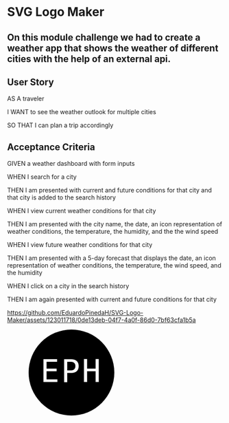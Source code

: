 # SVG Logo Maker

## On this module challenge we had to create a weather app that shows the weather of different cities with the help of an external api.

## User Story
AS A traveler

I WANT to see the weather outlook for multiple cities

SO THAT I can plan a trip accordingly

## Acceptance Criteria
GIVEN a weather dashboard with form inputs

WHEN I search for a city

THEN I am presented with current and future conditions for that city and that city is added to the search history

WHEN I view current weather conditions for that city

THEN I am presented with the city name, the date, an icon representation of weather conditions, the temperature, the humidity, and the the wind speed

WHEN I view future weather conditions for that city

THEN I am presented with a 5-day forecast that displays the date, an icon representation of weather conditions, the temperature, the wind speed, and the humidity

WHEN I click on a city in the search history

THEN I am again presented with current and future conditions for that city


https://github.com/EduardoPinedaH/SVG-Logo-Maker/assets/123011718/0de13deb-04f7-4a0f-86d0-7bf63cfa1b5a


  <svg viewBox="0 0 100 100" xmlns="http://www.w3.org/2000/svg" width="300" height="200">
    <circle cx="50" cy="50" r="50" fill="black" />
    <text
      x="50%"
      y="50%"
      text-anchor="middle"
      fill="white"
      font-size="2.3rem" letter-spacing="2" dy=".3em"
      font-family="monospace">EPH
    </text>
  </svg>
  

